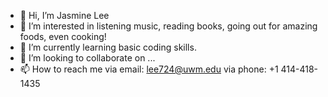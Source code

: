 - 👋 Hi, I’m Jasmine Lee
- 👀 I’m interested in listening music, reading books, going out for amazing foods, even cooking!
- 🌱 I’m currently learning basic coding skills.
- 💞️ I’m looking to collaborate on ...
- 📫 How to reach me 
  via email: lee724@uwm.edu
  via phone: +1 414-418-1435

<!---
lee-724/lee-724 is a ✨ special ✨ repository because its `README.md` (this file) appears on your GitHub profile.
You can click the Preview link to take a look at your changes.
--->

